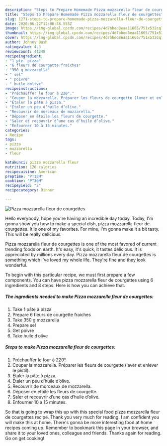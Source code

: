 ```yaml
---
description: "Steps to Prepare Homemade Pizza mozzarella fleur de courgettes"
title: "Steps to Prepare Homemade Pizza mozzarella fleur de courgettes"
slug: 1271-steps-to-prepare-homemade-pizza-mozzarella-fleur-de-courgettes
date: 2020-06-22T12:06:48.555Z
image: https://img-global.cpcdn.com/recipes/4d7bbed8eaa11665/751x532cq70/pizza-mozzarella-fleur-de-courgettes-photo-principale-de-la-recette.jpg
thumbnail: https://img-global.cpcdn.com/recipes/4d7bbed8eaa11665/751x532cq70/pizza-mozzarella-fleur-de-courgettes-photo-principale-de-la-recette.jpg
cover: https://img-global.cpcdn.com/recipes/4d7bbed8eaa11665/751x532cq70/pizza-mozzarella-fleur-de-courgettes-photo-principale-de-la-recette.jpg
author: Johnny Bush
ratingvalue: 4.3
reviewcount: 41248
recipeingredient:
- "1 pte  pizza"
- "6 fleurs de courgette fraiches"
- "350 g mozzarella"
- " sel"
- " poivre"
- " huile dolive"
recipeinstructions:
- "Préchauffer le four à 220°."
- "Couper la mozzarella. Préparer les fleurs de courgette (laver et enlever le pistil)."
- "Étaler la pâte à pizza."
- "Étaler un peu d’huile d’olive."
- "Recouvrir de morceaux de mozzarella."
- "Déposer en étoile les fleurs de courgette."
- "Saler et recouvrir d’une cas d’huile d’olive."
- "Enfourner 10 à 15 minutes."
categories:
- Recipe
tags:
- pizza
- mozzarella
- fleur

katakunci: pizza mozzarella fleur 
nutrition: 126 calories
recipecuisine: American
preptime: "PT18M"
cooktime: "PT30M"
recipeyield: "2"
recipecategory: Dinner

---
```



![Pizza mozzarella fleur de courgettes](https://img-global.cpcdn.com/recipes/4d7bbed8eaa11665/751x532cq70/pizza-mozzarella-fleur-de-courgettes-photo-principale-de-la-recette.jpg)

Hello everybody, hope you're having an incredible day today. Today, I'm gonna show you how to make a special dish, pizza mozzarella fleur de courgettes. It is one of my favorites. For mine, I'm gonna make it a bit tasty. This will be really delicious.



Pizza mozzarella fleur de courgettes is one of the most favored of current trending foods on earth. It's easy, it's quick, it tastes delicious. It is appreciated by millions every day. Pizza mozzarella fleur de courgettes is something which I've loved my whole life. They're fine and they look wonderful.


To begin with this particular recipe, we must first prepare a few components. You can have pizza mozzarella fleur de courgettes using 6 ingredients and 8 steps. Here is how you can achieve that.

<!--inarticleads1-->

##### The ingredients needed to make Pizza mozzarella fleur de courgettes:

1. Take 1 pâte à pizza
1. Prepare 6 fleurs de courgette fraiches
1. Take 350 g mozzarella
1. Prepare  sel
1. Get  poivre
1. Take  huile d’olive




<!--inarticleads2-->

##### Steps to make Pizza mozzarella fleur de courgettes:

1. Préchauffer le four à 220°.
1. Couper la mozzarella. Préparer les fleurs de courgette (laver et enlever le pistil).
1. Étaler la pâte à pizza.
1. Étaler un peu d’huile d’olive.
1. Recouvrir de morceaux de mozzarella.
1. Déposer en étoile les fleurs de courgette.
1. Saler et recouvrir d’une cas d’huile d’olive.
1. Enfourner 10 à 15 minutes.




So that is going to wrap this up with this special food pizza mozzarella fleur de courgettes recipe. Thank you very much for reading. I am confident you will make this at home. There's gonna be more interesting food at home recipes coming up. Remember to bookmark this page in your browser, and share it to your loved ones, colleague and friends. Thanks again for reading. Go on get cooking!
